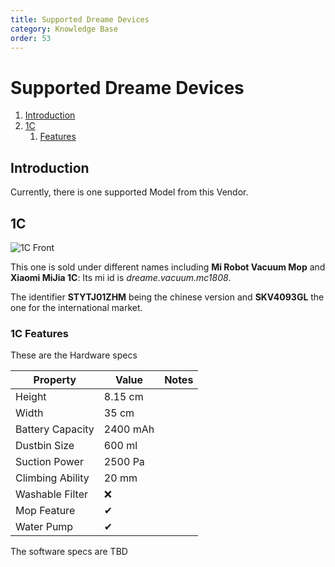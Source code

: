 ```yaml
---
title: Supported Dreame Devices
category: Knowledge Base
order: 53
---
```

# Supported Dreame Devices
1. [Introduction](#introduction)
2. [1C](#1c)
    1. [Features](#1c-features)
    
## Introduction
Currently, there is one supported Model from this Vendor.

## 1C <a name="1c"></a>
![1C Front](./img/devices/dreame/1c-front.jpg)

This one is sold under different names including **Mi Robot Vacuum Mop** and **Xiaomi MiJia 1C**:
Its mi id is *dreame.vacuum.mc1808*.

The identifier **STYTJ01ZHM** being the chinese version and **SKV4093GL** the one for the international market.


### 1C Features <a name="1c-features"></a>
These are the Hardware specs

| Property         | Value    | Notes |
|------------------|----------|-------|
| Height           | 8.15 cm   |       |
| Width            | 35 cm  |         |
| Battery Capacity | 2400 mAh |       |
| Dustbin Size     | 600 ml   |       |
| Suction Power    | 2500 Pa  |       |
| Climbing Ability | 20 mm    |       |
| Washable Filter  | ❌       |       |
| Mop Feature      | ✔       |       |
| Water Pump       | ✔       |       |

The software specs are TBD
